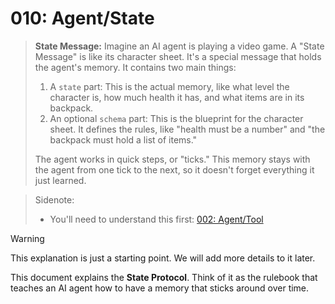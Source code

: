 # 010: Agent/State

> **State Message:** Imagine an AI agent is playing a video game. A "State Message" is like its character sheet. It's a special message that holds the agent's memory. It contains two main things:
> 1.  A `state` part: This is the actual memory, like what level the character is, how much health it has, and what items are in its backpack.
> 2.  An optional `schema` part: This is the blueprint for the character sheet. It defines the rules, like "health must be a number" and "the backpack must hold a list of items."
>
> The agent works in quick steps, or "ticks." This memory stays with the agent from one tick to the next, so it doesn't forget everything it just learned.

> Sidenote:
>
> - You'll need to understand this first: [002: Agent/Tool](./002_agent_tool.md)

> [!WARNING]
> This explanation is just a starting point. We will add more details to it later.

This document explains the **State Protocol**. Think of it as the rulebook that teaches an AI agent how to have a memory that sticks around over time.